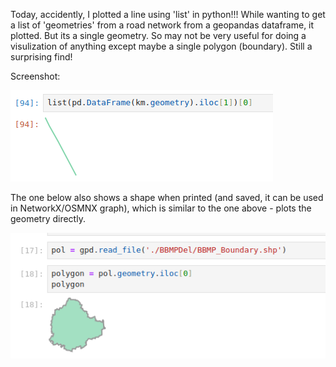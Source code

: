 Today, accidently, I plotted a line using 'list' in python!!! While wanting to get a list of 'geometries' from a road network from a geopandas dataframe, it plotted. But its a single geometry. So may not be very useful for doing a visulization of anything except maybe a single polygon (boundary). Still a surprising find! 

Screenshot: 

![image](/assets/img/plotting_using_list.png)

The one below also shows a shape when printed (and saved, it can be used in NetworkX/OSMNX graph), which is similar to the one above - plots the geometry directly. 

![image](/assets/img/polygon_shape.png)

